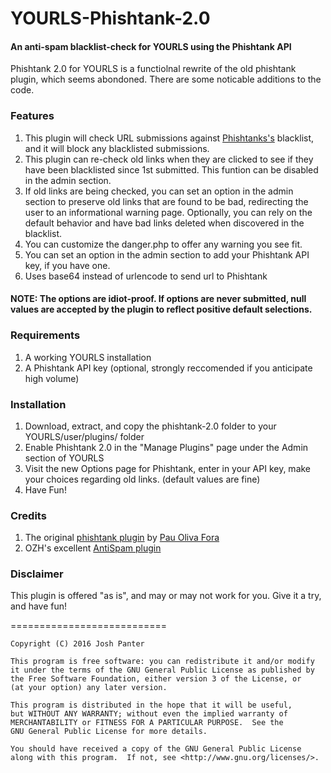 # YOURLS-Phishtank-2.0

#### An anti-spam blacklist-check for YOURLS using the Phishtank API

Phishtank 2.0 for YOURLS is a functiolnal rewrite of the old phishtank plugin, which seems abondoned. There are some noticable additions to the code.

### Features
1. This plugin will check URL submissions against [Phishtanks's](https://www.phishtank.com/) blacklist, and it will block any blacklisted submissions.
2. This plugin can re-check old links when they are clicked to see if they have been blacklisted since 1st submitted. This funtion can be disabled in the admin section.
3. If old links are being checked, you can set an option in the admin section to preserve old links that are found to be bad, redirecting the user to an informational warning page. Optionally, you can rely on the default behavior and have bad links deleted when discovered in the blacklist.
4. You can customize the danger.php to offer any warning you see fit.
5. You can set an option in the admin section to add your Phishtank API key, if you have one.
6. Uses base64 instead of urlencode to send url to Phishtank

#### NOTE: The options are idiot-proof. If options are never submitted, null values are accepted by the plugin to reflect positive default selections.

### Requirements
1. A working YOURLS installation
2. A Phishtank API key (optional, strongly reccomended if you anticipate high volume)

### Installation
1. Download, extract, and copy the phishtank-2.0 folder to your YOURLS/user/plugins/ folder
2. Enable Phishtank 2.0 in the "Manage Plugins" page under the Admin section of YOURLS
3. Visit the new Options page for Phishtank, enter in your API key, make your choices regarding old links. (default values are fine)
4. Have Fun!

### Credits
1. The original [phishtank plugin](http://pastie.org/1430803) by [Pau Oliva Fora](http://pof.eslack.org/)
2. OZH's excellent [AntiSpam plugin](https://github.com/YOURLS/antispam)

### Disclaimer
This plugin is offered "as is", and may or may not work for you. Give it a try, and have fun!

===========================

    Copyright (C) 2016 Josh Panter

    This program is free software: you can redistribute it and/or modify
    it under the terms of the GNU General Public License as published by
    the Free Software Foundation, either version 3 of the License, or
    (at your option) any later version.

    This program is distributed in the hope that it will be useful,
    but WITHOUT ANY WARRANTY; without even the implied warranty of
    MERCHANTABILITY or FITNESS FOR A PARTICULAR PURPOSE.  See the
    GNU General Public License for more details.

    You should have received a copy of the GNU General Public License
    along with this program.  If not, see <http://www.gnu.org/licenses/>.
